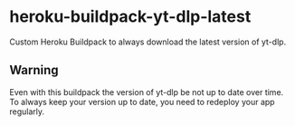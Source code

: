 # heroku-buildpack-yt-dlp-latest
Custom Heroku Buildpack to always download the latest version of yt-dlp.

## Warning
Even with this buildpack the version of yt-dlp be not up to date over time. To always keep your version up to date, you need to redeploy your app regularly.